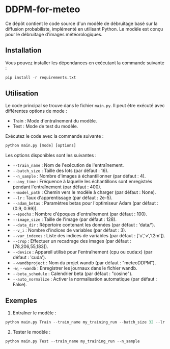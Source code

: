 # DDPM-for-meteo

Ce dépôt contient le code source d'un modèle de débruitage basé sur la diffusion probabiliste, implémenté en utilisant Python. Le modèle est conçu pour le débruitage d'images météorologiques.

## Installation

Vous pouvez installer les dépendances en exécutant la commande suivante :

```python
pip install -r requirements.txt
```


## Utilisation

Le code principal se trouve dans le fichier `main.py`. Il peut être exécuté avec différentes options de mode :

- Train : Mode d'entraînement du modèle.
- Test : Mode de test du modèle.

Exécutez le code avec la commande suivante :

```python
python main.py [mode] [options]
```


Les options disponibles sont les suivantes :

- `--train_name` : Nom de l'exécution de l'entraînement.
- `--batch_size` : Taille des lots (par défaut : 16).
- `--n_sample` : Nombre d'images à échantillonner (par défaut : 4).
- `--any_time` : Fréquence à laquelle les échantillons sont enregistrés pendant l'entraînement (par défaut : 400).
- `--model_path` : Chemin vers le modèle à charger (par défaut : None).
- `--lr` : Taux d'apprentissage (par défaut : 2e-5).
- `--adam_betas` : Paramètres betas pour l'optimiseur Adam (par défaut : (0.9, 0.99)).
- `--epochs` : Nombre d'époques d'entraînement (par défaut : 100).
- `--image_size` : Taille de l'image (par défaut : 128).
- `--data_dir` : Répertoire contenant les données (par défaut : 'data/').
- `--v_i` : Nombre d'indices de variables (par défaut : 3).
- `--var_indexes` : Liste des indices de variables (par défaut : ['u','v','t2m']).
- `--crop` : Effectuer un recadrage des images (par défaut : [78,206,55,183]).
- `--device` : Appareil utilisé pour l'entraînement (cpu ou cuda:x) (par défaut : 'cuda').
- `--wandbproject` : Nom du projet wandb (par défaut : "meteoDDPM").
- `-w`, `--wandb` : Enregistrer les journaux dans le fichier wandb.
- `--beta_schedule` : Calendrier beta (par défaut : "cosine").
- `--auto_normalize` : Activer la normalisation automatique (par défaut : False).

## Exemples

1. Entraîner le modèle :


```python
python main.py Train --train_name my_training_run --batch_size 32 --lr 1e-4 --epochs 50
```

2. Tester le modèle :


```python
python main.py Test --train_name my_training_run --n_sample
```


